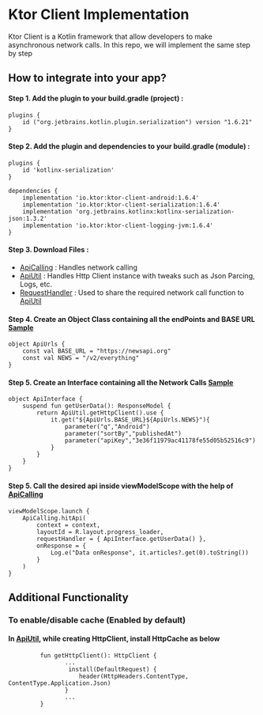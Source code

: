 # Ktor Client Implementation
Ktor Client is a Kotlin framework that allow developers to make asynchronous network calls.
In this repo, we will implement the same step by step

## How to integrate into your app?

#### Step 1. Add the plugin to your build.gradle (project) :

    plugins {
        id ("org.jetbrains.kotlin.plugin.serialization") version "1.6.21"
    }

#### Step 2. Add the plugin and dependencies to your build.gradle (module) :

    plugins {
        id 'kotlinx-serialization'
    }
    
    dependencies {
        implementation 'io.ktor:ktor-client-android:1.6.4'
        implementation 'io.ktor:ktor-client-serialization:1.6.4'
        implementation 'org.jetbrains.kotlinx:kotlinx-serialization-json:1.3.2'
        implementation 'io.ktor:ktor-client-logging-jvm:1.6.4'
    }

#### Step 3. Download Files :

* [ApiCalling](./app/src/main/java/com/nakul/ktorexample/api_helper/ApiCalling.kt) : Handles network calling
* [ApiUtil](./app/src/main/java/com/nakul/ktorexample/api_helper/ApiUtil.kt) : Handles Http Client instance with tweaks such as Json Parcing, Logs, etc.
* [RequestHandler](./app/src/main/java/com/nakul/ktorexample/api_helper/RequestHandler.kt) : Used to share the required network call function to [ApiUtil](./app/src/main/java/com/nakul/ktorexample/api_helper/ApiUtil.kt)

#### Step 4. Create an Object Class containing all the endPoints and BASE URL [Sample](./app/src/main/java/com/nakul/ktorexample/api_handling/ApiUrls.kt)

    object ApiUrls {
        const val BASE_URL = "https://newsapi.org"
        const val NEWS = "/v2/everything"
    }

#### Step 5. Create an Interface containing all the Network Calls [Sample](./app/src/main/java/com/nakul/ktorexample/api_handling/ApiInterface.kt)

    object ApiInterface {
        suspend fun getUserData(): ResponseModel {
            return ApiUtil.getHttpClient().use {
                it.get("${ApiUrls.BASE_URL}${ApiUrls.NEWS}"){
                    parameter("q","Android")
                    parameter("sortBy","publishedAt")
                    parameter("apiKey","3e36f11979ac41178fe55d05b52516c9")
                }
            }
        }
    }


#### Step 5. Call the desired api inside viewModelScope with the help of [ApiCalling](./app/src/main/java/com/nakul/ktorexample/api_helper/ApiCalling.kt)

    viewModelScope.launch {
        ApiCalling.hitApi(
            context = context,
            layoutId = R.layout.progress_loader,
            requestHandler = { ApiInterface.getUserData() },
            onResponse = {
                Log.e("Data onResponse", it.articles?.get(0).toString())
            }
        )
    }

## Additional Functionality
### To enable/disable cache (Enabled by default)
####  In [ApiUtil](./app/src/main/java/com/nakul/ktorexample/api_helper/ApiUtil.kt), while creating HttpClient, install HttpCache as below
             fun getHttpClient(): HttpClient {
                    ...
                     install(DefaultRequest) {
                        header(HttpHeaders.ContentType, ContentType.Application.Json)
                    }
                    ...
             }
         
